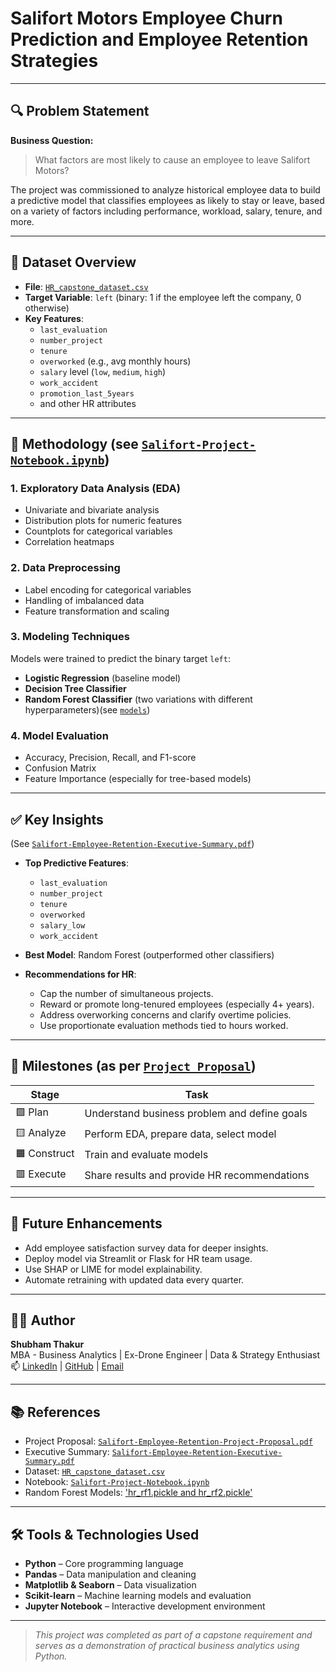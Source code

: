 # **Salifort Motors Employee Churn Prediction and Employee Retention Strategies**
---

## 🔍 Problem Statement

**Business Question:**  
> What factors are most likely to cause an employee to leave Salifort Motors?

The project was commissioned to analyze historical employee data to build a predictive model that classifies employees as likely to stay or leave, based on a variety of factors including performance, workload, salary, tenure, and more.

---

## 🧾 Dataset Overview

- **File**: [`HR_capstone_dataset.csv`](./Raw-Dataset/HR_capstone_dataset.csv)
- **Target Variable**: `left` (binary: 1 if the employee left the company, 0 otherwise)
- **Key Features**:
  - `last_evaluation`
  - `number_project`
  - `tenure`
  - `overworked` (e.g., avg monthly hours)
  - `salary` level (`low`, `medium`, `high`)
  - `work_accident`
  - `promotion_last_5years`
  - and other HR attributes

---

## 🧪 Methodology (see [`Salifort-Project-Notebook.ipynb`](./Salifort-Project-Notebook.ipynb))

### 1. **Exploratory Data Analysis (EDA)**
- Univariate and bivariate analysis
- Distribution plots for numeric features
- Countplots for categorical variables
- Correlation heatmaps

### 2. **Data Preprocessing**
- Label encoding for categorical variables
- Handling of imbalanced data
- Feature transformation and scaling

### 3. **Modeling Techniques**
Models were trained to predict the binary target `left`:

- **Logistic Regression** (baseline model)
- **Decision Tree Classifier**
- **Random Forest Classifier** (two variations with different hyperparameters)(see [`models`](./models))

### 4. **Model Evaluation**
- Accuracy, Precision, Recall, and F1-score
- Confusion Matrix
- Feature Importance (especially for tree-based models)

---

## ✅ Key Insights

(See [`Salifort-Employee-Retention-Executive-Summary.pdf`](./Executive-Summary/Salifort-Employee-Retention-Executive-Summary.pdf))

- **Top Predictive Features**:
  - `last_evaluation`
  - `number_project`
  - `tenure`
  - `overworked`
  - `salary_low`
  - `work_accident`

- **Best Model**: Random Forest (outperformed other classifiers)

- **Recommendations for HR**:
  - Cap the number of simultaneous projects.
  - Reward or promote long-tenured employees (especially 4+ years).
  - Address overworking concerns and clarify overtime policies.
  - Use proportionate evaluation methods tied to hours worked.

---

## 📌 Milestones (as per [`Project Proposal`](./Project-Proposal/Salifort-Employee-Retention-Project-Proposal.pdf))

| Stage     | Task                                                   |
|-----------|--------------------------------------------------------|
| 🟩 Plan    | Understand business problem and define goals          |
| 🟨 Analyze | Perform EDA, prepare data, select model               |
| 🟧 Construct | Train and evaluate models                           |
| 🟥 Execute | Share results and provide HR recommendations          |

---

## 📎 Future Enhancements

- Add employee satisfaction survey data for deeper insights.
- Deploy model via Streamlit or Flask for HR team usage.
- Use SHAP or LIME for model explainability.
- Automate retraining with updated data every quarter.

---

## 👨‍💻 Author

**Shubham Thakur**  
MBA - Business Analytics | Ex-Drone Engineer | Data & Strategy Enthusiast  
📫 [LinkedIn](https://www.linkedin.com/in/thakur-shubham-/) | [GitHub](https://github.com/Dexter1410/Dexter1410) | [Email](tshubham1410@gmail.com)

---

## 📚 References

- Project Proposal: [`Salifort-Employee-Retention-Project-Proposal.pdf`](./Project-Proposal/Salifort-Employee-Retention-Project-Proposal.pdf)  
- Executive Summary: [`Salifort-Employee-Retention-Executive-Summary.pdf`](./Executive-Summary/Salifort-Employee-Retention-Executive-Summary.pdf)
- Dataset: [`HR_capstone_dataset.csv`](./Raw-Dataset/HR_capstone_dataset.csv)  
- Notebook: [`Salifort-Project-Notebook.ipynb`](./Salifort-Project-Notebook.ipynb)
- Random Forest Models: ['hr_rf1.pickle and hr_rf2.pickle'](./models)

---

## 🛠️ Tools & Technologies Used

- **Python** – Core programming language
- **Pandas** – Data manipulation and cleaning
- **Matplotlib & Seaborn** – Data visualization
- **Scikit-learn** – Machine learning models and evaluation
- **Jupyter Notebook** – Interactive development environment

---

> *This project was completed as part of a capstone requirement and serves as a demonstration of practical business analytics using Python.*


